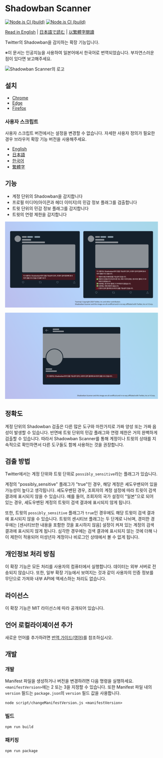# Shadowban Scanner

[![Node.js CI (build)](https://github.com/Robot-Inventor/shadowban-scanner/actions/workflows/build.yml/badge.svg)](https://github.com/Robot-Inventor/shadowban-scanner/actions/workflows/build.yml) [![Node.js CI (build)](https://github.com/Robot-Inventor/shadowban-scanner/actions/workflows/build.yml/badge.svg)](https://github.com/Robot-Inventor/shadowban-scanner/actions/workflows/build.yml)

[Read in English](README.md) | [日本語で読む](README_ja.md) | [以繁體字閱讀](README_zh_tw.md)

Twitter의 Shadowban을 감지하는 확장 기능입니다.

※이 문서는 인공지능을 사용하여 일본어에서 한국어로 번역되었습니다. 부자연스러운 점이 있다면 보고해주세요.

![Shadowban Scanner의 로고](doc/image/logo.png)

## 설치

- [Chrome](https://chrome.google.com/webstore/detail/enlganfikppbjhabhkkilafmkhifadjd/)
- [Edge](https://microsoftedge.microsoft.com/addons/detail/shadowban-scanner/kfeecmboomhggeeceipnbbdjmhjoccbl)
- [Firefox](https://addons.mozilla.org/firefox/addon/shadowban-scanner/)

### 사용자 스크립트

사용자 스크립트 버전에서는 설정을 변경할 수 없습니다. 자세한 사용자 정의가 필요한 경우 브라우저 확장 기능 버전을 사용해주세요.

- [English](https://raw.githubusercontent.com/Robot-Inventor/shadowban-scanner/main/userScript/en.user.js)
- [日本語](https://raw.githubusercontent.com/Robot-Inventor/shadowban-scanner/main/userScript/ja.user.js)
- [한국어](https://raw.githubusercontent.com/Robot-Inventor/shadowban-scanner/main/userScript/ko.user.js)
- [繁體字](https://raw.githubusercontent.com/Robot-Inventor/shadowban-scanner/main/userScript/zh_TW.user.js)

## 기능

- 계정 단위의 Shadowban을 감지합니다
- 프로필 미디어(아이콘과 헤더 이미지)의 민감 정보 플래그를 검출합니다
- 트윗 단위의 민감 정보 플래그를 감지합니다
- 트윗의 연령 제한을 감지합니다

![계정 단위의 쉐도우밴 감지 스크린샷](doc/image/screenshot2_ko.png)

![트윗 단위의 쉐도우밴 감지 스크린샷](doc/image/screenshot1_ko.png)

## 정확도

계정 단위의 Shadowban 검출은 다른 많은 도구와 마찬가지로 가짜 양성 또는 가짜 음성이 발생할 수 있습니다. 반면에 트윗 단위의 민감 플래그와 연령 제한은 거의 완벽하게 검출할 수 있습니다. 따라서 Shadowban Scanner를 통해 계정이나 트윗의 상태를 지속적으로 확인하면서 다른 도구들도 함께 사용하는 것을 권장합니다.

## 검출 방법

Twitter에서는 계정 단위와 트윗 단위로 ``possibly_sensitive``라는 플래그가 있습니다.

계정의 "possibly_sensitive" 플래그가 "true"인 경우, 해당 계정은 셰도우밴되어 있을 가능성이 높다고 생각됩니다. 셰도우밴된 경우, 조회자의 계정 설정에 따라 트윗이 검색 결과에 표시되지 않을 수 있습니다. 예를 들어, 조회자의 국가 설정이 "일본"으로 되어 있는 경우, 셰도우밴된 계정의 트윗이 검색 결과에 표시되지 않게 됩니다.

또한, 트윗의 ``possibly_sensitive`` 플래그가 ``true``인 경우에도 해당 트윗이 검색 결과에 표시되지 않을 수 있습니다. 트윗의 센시티브 플래그는 두 단계로 나뉘며, 경미한 경우에는 [센시티브한 내용을 포함한 것을 표시하지 않음] 설정이 켜져 있는 계정의 검색 결과에 표시되지 않게 됩니다. 심각한 경우에는 검색 결과에 표시되지 않는 것에 더해 나이 제한이 적용되어 미성년자 계정이나 비로그인 상태에서 볼 수 없게 됩니다.

## 개인정보 처리 방침

이 확장 기능은 모든 처리를 사용자의 컴퓨터에서 실행합니다. 데이터는 외부 서버로 전송되지 않습니다. 또한, 일부 확장 기능에서 보여지는 것과 같이 사용자의 인증 정보를 무단으로 가져와 내부 API에 액세스하는 처리도 없습니다.

## 라이선스

이 확장 기능은 MIT 라이선스에 따라 공개되어 있습니다.

## 언어 로컬라이제이션 추가

새로운 언어를 추가하려면 [번역 가이드(영어)](doc/localization.md)를 참조하십시오.

## 개발

### 개발

Manifest 파일을 생성하거나 버전을 변경하려면 다음 명령을 실행하세요. ``<manifestVersion>``에는 2 또는 3을 지정할 수 있습니다. 또한 Manifest 파일 내의 ``version`` 필드는 ``package.json``의 ``version`` 필드 값을 사용합니다.

```console
node script/changeManifestVersion.js <manifestVersion>
```

### 빌드

```console
npm run build
```

### 패키징

```console
npm run package
```
